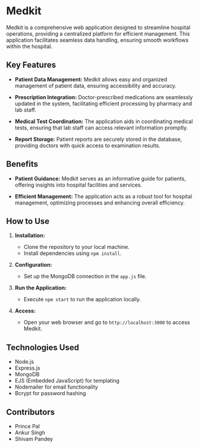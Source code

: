 # Medkit

Medkit is a comprehensive web application designed to streamline hospital operations, providing a centralized platform for efficient management. This application facilitates seamless data handling, ensuring smooth workflows within the hospital.

## Key Features

- **Patient Data Management:** Medkit allows easy and organized management of patient data, ensuring accessibility and accuracy.

- **Prescription Integration:** Doctor-prescribed medications are seamlessly updated in the system, facilitating efficient processing by pharmacy and lab staff.

- **Medical Test Coordination:** The application aids in coordinating medical tests, ensuring that lab staff can access relevant information promptly.

- **Report Storage:** Patient reports are securely stored in the database, providing doctors with quick access to examination results.

## Benefits

- **Patient Guidance:** Medkit serves as an informative guide for patients, offering insights into hospital facilities and services.

- **Efficient Management:** The application acts as a robust tool for hospital management, optimizing processes and enhancing overall efficiency.

## How to Use

1. **Installation:**
   - Clone the repository to your local machine.
   - Install dependencies using `npm install`.

2. **Configuration:**
   - Set up the MongoDB connection in the `app.js` file.

3. **Run the Application:**
   - Execute `npm start` to run the application locally.

4. **Access:**
   - Open your web browser and go to `http://localhost:3000` to access Medkit.

## Technologies Used

- Node.js
- Express.js
- MongoDB
- EJS (Embedded JavaScript) for templating
- Nodemailer for email functionality
- Bcrypt for password hashing

## Contributors

- Prince Pal
- Ankur Singh
- Shivam Pandey
